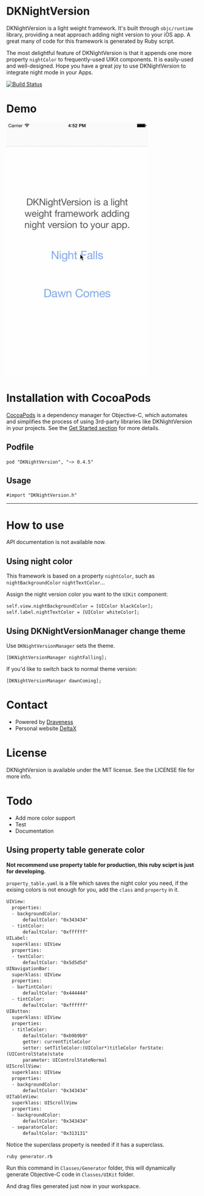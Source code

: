 # DKNightVersion
DKNightVersion is a light weight framework. It's built through `objc/runtime` library, providing a neat approach  adding night version to your iOS app. A great many of code for this framework is generated by Ruby script.

The most delightful feature of DKNightVersion is that it appends one more property `nightColor` to frequently-used UIKit components. It is easily-used and well-designed. Hope you have a great joy to use DKNightVersion to integrate night mode in your Apps.


[![Build Status](https://travis-ci.org/Draveness/DKNightVersion.png)](https://travis-ci.org/Draveness/DKNightVersion)

# Demo

![](./DKNightVersion.gif)

# Installation with CocoaPods

[CocoaPods](https://cocoapods.org/) is a dependency manager for Objective-C, which automates and simplifies the process of using 3rd-party libraries like DKNightVersion in your projects. See the [Get Started section](https://cocoapods.org/#get_started) for more details.

## Podfile

```
pod "DKNightVersion", "~> 0.4.5"
```

## Usage

```
#import "DKNightVersion.h"
```

----

# How to use

API documentation is not available now.

## Using night color

This framework is based on a property `nightColor`, such as `nightBackgroundColor` `nightTextColor`...

Assign the night version color you want to the `UIKit` component:

```
self.view.nightBackgroundColor = [UIColor blackColor];
self.label.nightTextColor = [UIColor whiteColor];
```

## Using DKNightVersionManager change theme

Use `DKNightVersionManager` sets the theme.

```
[DKNightVersionManager nightFalling];
```

If you'd like to switch back to normal theme version:

```
[DKNightVersionManager dawnComing];
```

# Contact

- Powered by [Draveness](http://github.com/draveness)
- Personal website [DeltaX](http://deltax.me)

# License

DKNightVersion is available under the MIT license. See the LICENSE file for more info.

# Todo

- Add more color support
- Test
- Documentation

## Using property table generate color

**Not recommend use property table for production, this ruby sciprt is just for developing.**

`property_table.yaml` is a file which saves the night color you need, if the exising colors is not enough for you, add the `class` and `property` in it.

```
UIView:
  properties:
  - backgroundColor:
      defaultColor: "0x343434"
  - tintColor:
      defaultColor: "0xffffff"
UILabel:
  superklass: UIView
  properties:
  - textColor:
      defaultColor: "0x5d5d5d"
UINavigationBar:
  superklass: UIView
  properties:
  - barTintColor:
      defaultColor: "0x444444"
  - tintColor:
      defaultColor: "0xffffff"
UIButton:
  superklass: UIView
  properties:
  - titleColor:
      defaultColor: "0xb9b9b9"
      getter: currentTitleColor
      setter: setTitleColor:(UIColor*)titleColor forState:(UIControlState)state
      parameter: UIControlStateNormal
UIScrollView:
  superklass: UIView
  properties:
  - backgroundColor:
      defaultColor: "0x343434"
UITableView:
  superklass: UIScrollView
  properties:
  - backgroundColor:
      defaultColor: "0x343434"
  - separatorColor:
      defaultColor: "0x313131"
```

Notice the superclass property is needed if it has a superclass.

```
ruby generator.rb
```

Run this command in `Classes/Generator` folder, this will dynamically generate Objective-C code in `Classes/UIKit` folder. 

And drag files generated just now in your workspace.
